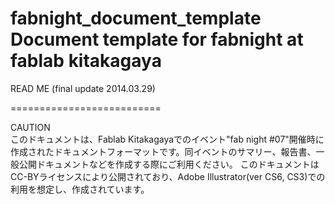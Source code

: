 fabnight_document_template
Document template for fabnight at fablab kitakagaya
==========================

READ ME
(final update 2014.03.29)

==========================

CAUTION<br>
このドキュメントは、Fablab Kitakagayaでのイベント"fab night #07"開催時に作成されたドキュメントフォーマットです。同イベントのサマリー、報告書、一般公開ドキュメントなどを作成する際にご利用ください。
このドキュメントはCC-BYライセンスにより公開されており、Adobe Illustrator(ver CS6, CS3)での利用を想定し、作成されています。
